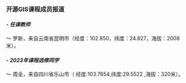 ### **开源GIS课程成员报道**
#### - **_任课教师_**
～ 罗新，来自云南省昆明市（经度：102.850，纬度：24.827，海拔：2008米）。
#### - **_2023年课程选修同学_**
～ 周全，来自四川省乐山市（ 经度:103.7654,纬度:29.5522 ,海拔：320米）。



